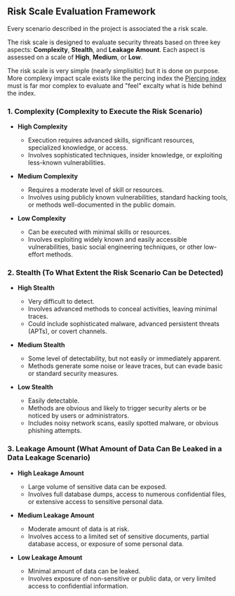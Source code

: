 ## Risk Scale Evaluation Framework

Every scenario described in the project is associated the a risk scale.

The risk scale is designed to evaluate security threats based on three key aspects: **Complexity**, **Stealth**, and **Leakage Amount**. Each aspect is assessed on a scale of **High**, **Medium**, or **Low**.

The risk scale is very simple (nearly simplisitic) but it is done on purpose. More complexy impact scale exists like the percing index the [Piercing index](https://github.com/piercing-index/cloud-vulnerabilities) must is far mor complex to evaluate and "feel" excalty what is hide behind the index.

### 1. Complexity (Complexity to Execute the Risk Scenario)

- **High Complexity**
  - Execution requires advanced skills, significant resources, specialized knowledge, or access.
  - Involves sophisticated techniques, insider knowledge, or exploiting less-known vulnerabilities.

- **Medium Complexity**
  - Requires a moderate level of skill or resources.
  - Involves using publicly known vulnerabilities, standard hacking tools, or methods well-documented in the public domain.

- **Low Complexity**
  - Can be executed with minimal skills or resources.
  - Involves exploiting widely known and easily accessible vulnerabilities, basic social engineering techniques, or other low-effort methods.

### 2. Stealth (To What Extent the Risk Scenario Can be Detected)

- **High Stealth**
  - Very difficult to detect.
  - Involves advanced methods to conceal activities, leaving minimal traces.
  - Could include sophisticated malware, advanced persistent threats (APTs), or covert channels.

- **Medium Stealth**
  - Some level of detectability, but not easily or immediately apparent.
  - Methods generate some noise or leave traces, but can evade basic or standard security measures.

- **Low Stealth**
  - Easily detectable.
  - Methods are obvious and likely to trigger security alerts or be noticed by users or administrators.
  - Includes noisy network scans, easily spotted malware, or obvious phishing attempts.

### 3. Leakage Amount (What Amount of Data Can Be Leaked in a Data Leakage Scenario)

- **High Leakage Amount**
  - Large volume of sensitive data can be exposed.
  - Involves full database dumps, access to numerous confidential files, or extensive access to sensitive personal data.

- **Medium Leakage Amount**
  - Moderate amount of data is at risk.
  - Involves access to a limited set of sensitive documents, partial database access, or exposure of some personal data.

- **Low Leakage Amount**
  - Minimal amount of data can be leaked.
  - Involves exposure of non-sensitive or public data, or very limited access to confidential information.
